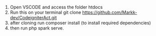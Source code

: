 1. Open VSCODE and access the folder htdocs
2. Run this on your terminal git clone https://github.com/Markk-dev/CodeigniterAct.git
3. after cloning run composer install (to install required dependencies)
4. then run php spark serve.
